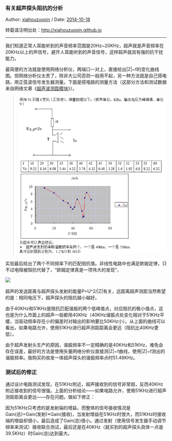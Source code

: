 ### 有关超声探头阻抗的分析

Author: [xiahouzuoxin](http://xiahouzuoxin.github.io) / Date: [2014-10-18](http://xiahouzuoxin.github.io/notes/Archives.html)

转载请注明出处：<http://xiahouzuoxin.github.io>

-----------------------------------

我们知道正常人耳能听到的声音频率范围是20Hz~20KHz，超声就是声音频率在20KHz以上的声信号，避开人耳能听到的声音信号，这样超声就具有强的抗干扰能力。

最简便的方法就是使用网络分析仪，两端口一对上，直接给出|Z|~f的变化曲线图。但网络分析仪太贵了，除非大公司否则一般用不起，另一种方法就是自己搭电路，用正弦波信号发生器测量。下面是搭电路的测量方法（这部分方法和测试数据来自网络文章《[超声波测距模块](http://www.docin.com/p-329355873.html)》）。

> ![Ultrasound]

实验最后给出了两个不同频率下的匹配阻抗值。非线性电路中也满足欧姆定律，只不过电阻被阻抗代替了，“欧姆定律真是一项伟大的发现”，

<img src="http://www.forkosh.com/mathtex.cgi? \Small |Z|=\frac{U_o}I=\frac{U_{i}-U_R}I">

超声的发送距离与超声探头发射的能量P=U^2/|Z|有关，远距离超声测距当然希望的是：相同电压下，超声探头的阻抗越小越好。

由于40KHz和51KHz是阻抗匹配谐振的两个低峰值点，对应阻抗的极小值点，这也是为什么市面上的超声一般都用40KHz（40KHz谐振点处变化相对于51KHz平缓，当驱动频率存在小的偏差时对输出的影响要比50KHz小）。从上面的曲线可以看出，如果电路允许，使用51KHz进行超声测距距离会更远（阻抗比40KHz更低）。

由于超声发射头生产的原因，谐振频率不一定精确的是40KHz和51KHz，难免会存在误差，最好的方法是使用矢量网络分析仪直接测|Z|~f曲线，使用|Z|~f测出的谐振频率。我购买的收发一体超声探头的谐振频率点时51.48KHz。

### 测试后的修正

通过设计电路测试发现，在51KHz附近，超声接收到的信号非常弱，反而40KHz附近接收到的信号很强。上面的分析结论——如果电路允许，使用51KHz进行超声测距距离会更远——存在问题。做如下修正：

因为51KHz只考虑的是发射端的增益，而整体的信号接收情况是Gain(总)=Gain(发射)*Gain(接收)，当发射增益在51KHz时很大，而51KHz时接收端的增益却很小，最后造成了Gain(总)很小。通过发射（使用信号发生器手动调节频率来测试）接收联合测试，最后还是在40KHz（就买到的超声探头具体一点是39.5KHz）时Gain(总)达到最大。

[Ultrasound]:../images/有关超声探头阻抗的分析/Ultrasound.jpg


<!-- 

本模板为转成Html后需要修改的地方:
1. 修改README.md为README.html，共2处
2. 修改Github样式目录
3. 添加一键分享功能，源码在stylesheets目录下mystyle.md
4. 添加评论功能，并修改评论中的标题项等，源码在stylesheets目录下mystyle.md
5. 添加浮动图标功能
6. 修正其它可能不正确的链接 

-->




